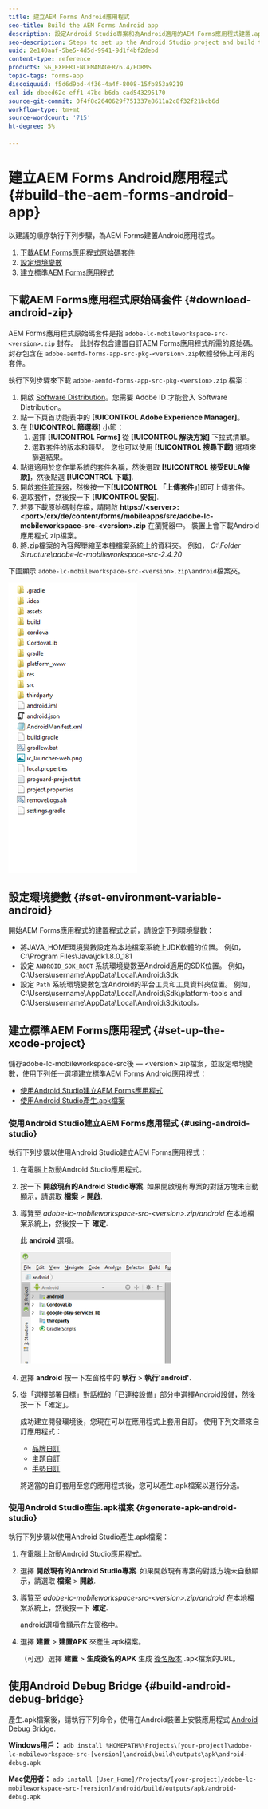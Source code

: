 ```yaml
---
title: 建立AEM Forms Android應用程式
seo-title: Build the AEM Forms Android app
description: 設定Android Studio專案和為Android適用的AEM Forms應用程式建置.apk檔案的步驟
seo-description: Steps to set up the Android Studio project and build the .apk file for the AEM Forms app for Android
uuid: 2e140aaf-5be5-4d5d-9941-9d1f4bf2debd
content-type: reference
products: SG_EXPERIENCEMANAGER/6.4/FORMS
topic-tags: forms-app
discoiquuid: f5d6d9bd-4f36-4a4f-8008-15fb853a9219
exl-id: dbeed62e-eff1-47bc-b6da-cad543295170
source-git-commit: 0f4f8c2640629f751337e8611a2c8f32f21bcb6d
workflow-type: tm+mt
source-wordcount: '715'
ht-degree: 5%

---
```


# 建立AEM Forms Android應用程式 {#build-the-aem-forms-android-app}

以建議的順序執行下列步驟，為AEM Forms建置Android應用程式。

1. [下載AEM Forms應用程式原始碼套件](#download-android-zip)
1. [設定環境變數](#set-environment-variable-android)
1. [建立標準AEM Forms應用程式](#set-up-the-xcode-project)

## 下載AEM Forms應用程式原始碼套件 {#download-android-zip}

AEM Forms應用程式原始碼套件是指 `adobe-lc-mobileworkspace-src-<version>.zip` 封存。 此封存包含建置自訂AEM Forms應用程式所需的原始碼。 封存包含在 `adobe-aemfd-forms-app-src-pkg-<version>.zip`軟體發佈上可用的套件。

執行下列步驟來下載 `adobe-aemfd-forms-app-src-pkg-<version>.zip` 檔案：

1. 開啟 [Software Distribution](https://experience.adobe.com/downloads)。您需要 Adobe ID 才能登入 Software Distribution。
1. 點一下頁首功能表中的 **[!UICONTROL Adobe Experience Manager]**。
1. 在 **[!UICONTROL 篩選器]** 小節：
   1. 選擇 **[!UICONTROL Forms]** 從 **[!UICONTROL 解決方案]** 下拉式清單。
   2. 選取套件的版本和類型。 您也可以使用 **[!UICONTROL 搜尋下載]** 選項來篩選結果。
1. 點選適用於您作業系統的套件名稱，然後選取 **[!UICONTROL 接受EULA條款]**，然後點選 **[!UICONTROL 下載]**.
1. 開啟[套件管理器](https://experienceleague.adobe.com/docs/experience-manager-65/administering/contentmanagement/package-manager.html)，然後按一下&#x200B;**[!UICONTROL 「上傳套件」]**&#x200B;即可上傳套件。
1. 選取套件，然後按一下 **[!UICONTROL 安裝]**.
1. 若要下載原始碼封存檔，請開啟 **https://&lt;server>:&lt;port>/crx/de/content/forms/mobileapps/src/adobe-lc-mobileworkspace-src-&lt;version>.zip** 在瀏覽器中。 裝置上會下載Android應用程式.zip檔案。
1. 將.zip檔案的內容解壓縮至本機檔案系統上的資料夾。 例如， *C:\Folder Structure\adobe-lc-mobileworkspace-src-2.4.20*

下圖顯示 `adobe-lc-mobileworkspace-src-<version>.zip\android`檔案夾。

![zip_android_folder_structure](assets/zip_android_folder_structure.png)

## 設定環境變數 {#set-environment-variable-android}

開始AEM Forms應用程式的建置程式之前，請設定下列環境變數：

* 將JAVA_HOME環境變數設定為本地檔案系統上JDK軟體的位置。 例如， C:\Program Files\Java\jdk1.8.0_181
* 設定 `ANDROID_SDK_ROOT` 系統環境變數至Android適用的SDK位置。 例如， C:\Users\username\AppData\Local\Android\Sdk
* 設定 `Path` 系統環境變數包含Android的平台工具和工具資料夾位置。 例如， C:\Users\username\AppData\Local\Android\Sdk\platform-tools and C:\Users\username\AppData\Local\Android\Sdk\tools。

## 建立標準AEM Forms應用程式 {#set-up-the-xcode-project}

儲存adobe-lc-mobileworkspace-src後 — &lt;version>.zip檔案，並設定環境變數，使用下列任一選項建立標準AEM Forms Android應用程式：

* [使用Android Studio建立AEM Forms應用程式](#using-android-studio)
* [使用Android Studio產生.apk檔案](#generate-apk-android-studio)

### 使用Android Studio建立AEM Forms應用程式 {#using-android-studio}

執行下列步驟以使用Android Studio建立AEM Forms應用程式：

1. 在電腦上啟動Android Studio應用程式。
1. 按一下 **開啟現有的Android Studio專案**. 如果開啟現有專案的對話方塊未自動顯示，請選取 **檔案** > **開啟**.
1. 導覽至 *adobe-lc-mobileworkspace-src-&lt;version>.zip/android* 在本地檔案系統上，然後按一下 **確定**.

   此 **android** 選項。

   ![android_folder_studio](assets/android_folder_studio.png)

1. 選擇 **android** 按一下左窗格中的 **執行** > **執行&#39;android&#39;**.
1. 從「選擇部署目標」對話框的「已連接設備」部分中選擇Android設備，然後按一下「確定」。

   成功建立開發環境後，您現在可以在應用程式上套用自訂。 使用下列文章來自訂應用程式：

   * [品牌自訂](/help/forms/using/branding-customization.md)
   * [主題自訂](/help/forms/using/theme-customization.md)
   * [手勢自訂](/help/forms/using/gesture-customization.md)

   將適當的自訂套用至您的應用程式後，您可以產生.apk檔案以進行分送。

### 使用Android Studio產生.apk檔案 {#generate-apk-android-studio}

執行下列步驟以使用Android Studio產生.apk檔案：

1. 在電腦上啟動Android Studio應用程式。
1. 選擇 **開啟現有的Android Studio專案**. 如果開啟現有專案的對話方塊未自動顯示，請選取 **檔案** > **開啟**.
1. 導覽至 *adobe-lc-mobileworkspace-src-&lt;version>.zip/android* 在本地檔案系統上，然後按一下 **確定**.

   android選項會顯示在左窗格中。

1. 選擇 **建置** > **建置APK** 來產生.apk檔案。

   （可選）選擇 **建置** > **生成簽名的APK** 生成 [簽名版本](https://developer.android.com/studio/publish/app-signing) .apk檔案的URL。

## 使用Android Debug Bridge {#build-android-debug-bridge}

產生.apk檔案後，請執行下列命令，使用在Android裝置上安裝應用程式 [Android Debug Bridge](https://developer.android.com/tools/help/adb.html).

**Windows用戶：** `adb install %HOMEPATH%\Projects\[your-project]\adobe-lc-mobileworkspace-src-[version]\android\build\outputs\apk\android-debug.apk`

**Mac使用者：** `adb install [User_Home]/Projects/[your-project]/adobe-lc-mobileworkspace-src-[version]/android/build/outputs/apk/android-debug.apk`
